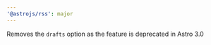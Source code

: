 ```yaml
---
'@astrojs/rss': major
---
```


Removes the `drafts` option as the feature is deprecated in Astro 3.0
